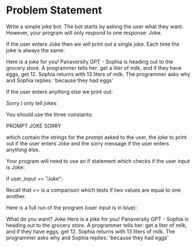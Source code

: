 # **Problem Statement**

Write a simple joke bot. The bot starts by asking the user what they want. However, your program will only respond to one response: Joke.

If the user enters Joke then we will print out a single joke. Each time the joke is always the same:

Here is a joke for you! Panaversity GPT - Sophia is heading out to the grocery store. A programmer tells her: get a liter of milk, and if they have eggs, get 12. Sophia returns with 13 liters of milk. The programmer asks why and Sophia replies: 'because they had eggs'

If the user enters anything else we print out:

Sorry I only tell jokes

You should use the three constants:

PROMPT JOKE SORRY

which contain the strings for the prompt asked to the user, the joke to print out if the user enters Joke and the sorry message if the user enters anything else.

Your program will need to use an if statement which checks if the user input is Joke:

if user_input == "Joke":

Recall that == is a comparison which tests if two values are equal to one another.

Here is a full run of the program (user input is in blue):

What do you want? Joke Here is a joke for you! Panaversity GPT - Sophia is heading out to the grocery store. A programmer tells her: get a liter of milk, and if they have eggs, get 12. Sophia returns with 13 liters of milk. The programmer asks why and Sophia replies: 'because they had eggs'